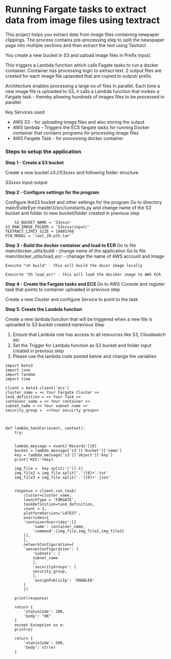 # Running Fargate tasks to extract data from image files using textract

This project helps you extract data from image files containing newpaper clippings. The process contains pre-processing step to split the newspaper page into multiple sections and then extract the text using  Textract

You create a new bucket in S3 and upload image files in Prefix input/.

This triggers a Lambda function which calls Fagate tasks to run a docker container. Container has processing logic to extract text.
2 output files are created for each image file uplaoded that are copied to output/ prefix.

Architecture enables processing a large no of files in parallel. Each time a new image file is uploaded to S3, it calls a Lambda function that invikes a Fargate task - thereby allowing hundreds of images files to be processed in parallel.

Key Services used
- AWS S3 - for uploading image files and also storing the output
- AWS lambda - Triggers the ECS fargate tasks for running Docker container that contains programs for processing image files
- AWS Fargate Task - for procesisng docker container

### Steps to setup the application

<b>Step 1 -  Create a S3 bucket </b>

 Create a new bucket s3://S3xxxx and following folder structure
  
S3xxxx
  input 
  output 
	
<b> Step 2 - Configure settings for the program </b>

Configure theS3 bucket and other settings for the program
Go to directory main/EulerEye-master3/src/constants.py and change name of the S3 bucket and folder to new bucket/folder created in previous step
     
        S3_BUCKET_NAME = 'S3xxxx'
	S3_RAW_IMAGE_FOLDER = 'S3xxxx/input/'
	TEXTRACT_LIMIT_SIZE = 10485760
	FCN_MODEL = 'last_20.pth.tar'`


<b> Step 3 -  Build the docker container and load to ECR </b>
Go to file main/docker_utils/build  - change name of the application
Go to file main/docker_utils/load_ecr  - chanage the name of AWS account and Image

	Execute "sh build" - this will build the docer image locally

	Execurte "Sh load_ecr" - this will load the dociker image to AWS ECR
	


<b> Step 4 -  Create the Fargate tasks and ECS </b>
Go to AWS Console and register task that points to container uploaded in previous step

Create a new Cluster and configure Service to point to the task



<b>Step 5. Create the Lambda function </b>

Create a new lambda function that will be triggered when a new file is uploaded to S3 bucket created inprevious Step
   1. Ensure that Lambda role has access to all resources like  S3, Cloudwatch etc
   2. Set the Trigger for Lambda function as S3 bucket and folder input created in previous step 
   3. Please use the lambda code pasted below and change the  variables 

	import boto3
	import json 
	import random
	import time

	client = boto3.client('ecs')
	cluster_name = << Your Fargate Cluster >>
	task_definition = << Your Task >>
	container_name = << Your container >>
	subnet_name = << Your subnet name >>
	security_group =  <<Your secuirty group>>



	def lambda_handler(event, context):
	    try:


		lambda_message = event['Records'][0]
		bucket = lambda_message['s3']['bucket']['name']
		key = lambda_message['s3']['object']['key']
		print('KEY:'+key)

		img_file =  key.split('/')[-1]
		img_file2 = img_file.split('.')[0]+'.txt'
		img_file3 = img_file.split('.')[0]+'.json'


		response = client.run_task(
		    cluster=cluster_name,
		    launchType = 'FARGATE',
		    taskDefinition=task_definition,
		    count = 1,
		    platformVersion='LATEST',
		    overrides={
			'containerOverrides':[{
			    'name': container_name,
			    'command':[img_file,img_file2,img_file3]
			}],
		    },
		    networkConfiguration={
			'awsvpcConfiguration': {
			    'subnets': [
				subnet_name
			    ],
			    'securityGroups': [
				security_group,
			    ],
			    'assignPublicIp': 'ENABLED'
			}
		    })

		print(response)

		return {
		    'statusCode': 200,
		    'body': "OK"
		}
	    except Exception as e:
		print(e)

		return {
		    'statusCode': 500,
		    'body': str(e)
		}    

	
